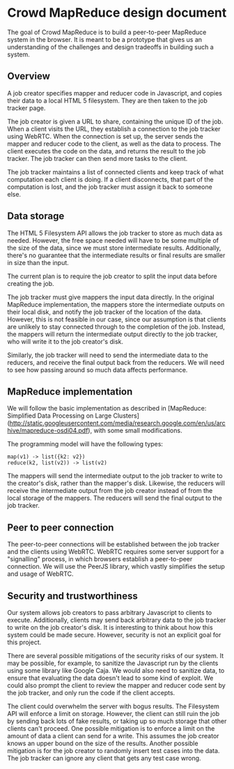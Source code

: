 # Crowd MapReduce design document

The goal of Crowd MapReduce is to build a peer-to-peer MapReduce system in the browser. It is meant to be a prototype that gives us an understanding of the challenges and design tradeoffs in building such a system.

## Overview
A job creator specifies mapper and reducer code in Javascript, and copies their data to a local HTML 5 filesystem. They are then taken to the job tracker page.

The job creator is given a URL to share, containing the unique ID of the job. When a client visits the URL, they establish a connection to the job tracker using WebRTC. When the connection is set up, the server sends the mapper and reducer code to the client, as well as the data to process. The client executes the code on the data, and returns the result to the job tracker. The job tracker can then send more tasks to the client.

The job tracker maintains a list of connected clients and keep track of what computation each client is doing. If a client disconnects, that part of the computation is lost, and the job tracker must assign it back to someone else.

## Data storage
The HTML 5 Filesystem API allows the job tracker to store as much data as needed. However, the free space needed will have to be some multiple of the size of the data, since we must store intermediate results. Additionally, there's no guarantee that the intermediate results or final results are smaller in size than the input.

The current plan is to require the job creator to split the input data before creating the job.

The job tracker must give mappers the input data directly. In the original MapReduce implementation, the mappers store the intermediate outputs on their local disk, and notify the job tracker of the location of the data. However, this is not feasible in our case, since our assumption is that clients are unlikely to stay connected through to the completion of the job. Instead, the mappers will return the intermediate output directly to the job tracker, who will write it to the job creator's disk.

Similarly, the job tracker will need to send the intermediate data to the reducers, and receive the final output back from the reducers. We will need to see how passing around so much data affects performance.

## MapReduce implementation
We will follow the basic implementation as described in [MapReduce: Simplified Data Processing on Large Clusters] (http://static.googleusercontent.com/media/research.google.com/en/us/archive/mapreduce-osdi04.pdf), with some small modifications.

The programming model will have the following types:
```
map(v1) -> list({k2: v2})
reduce(k2, list(v2)) -> list(v2)
```

The mappers will send the intermediate output to the job tracker to write to the creator's disk, rather than the mapper's disk. Likewise, the reducers will receive the intermediate output from the job creator instead of from the local storage of the mappers. The reducers will send the final output to the job tracker.

## Peer to peer connection
The peer-to-peer connections will be established between the job tracker and the clients using WebRTC. WebRTC requires some server support for a "signalling" process, in which browsers establish a peer-to-peer connection. We will use the PeerJS library, which vastly simplifies the setup and usage of WebRTC.

## Security and trustworthiness
Our system allows job creators to pass arbitrary Javascript to clients to execute. Additionally, clients may send back arbitrary data to the job tracker to write on the job creator's disk. It is interesting to think about how this system could be made secure. However, security is not an explicit goal for this project.

There are several possible mitigations of the security risks of our system. It may be possible, for example, to sanitize the Javascript run by the clients using some library like Google Caja. We would also need to sanitize data, to ensure that evaluating the data doesn't lead to some kind of exploit. We could also prompt the client to review the mapper and reducer code sent by the job tracker, and only run the code if the client accepts.

The client could overwhelm the server with bogus results. The Filesystem API will enforce a limit on storage. However, the client can still ruin the job by sending back lots of fake results, or taking up so much storage that other clients can't proceed. One possible mitigation is to enforce a limit on the amount of data a client can send for a write. This assumes the job creator knows an upper bound on the size of the results. Another possible mitigation is for the job creator to randomly insert test cases into the data. The job tracker can ignore any client that gets any test case wrong.
